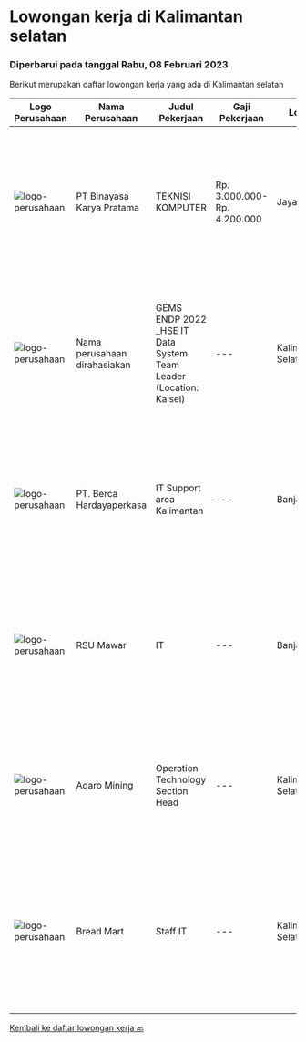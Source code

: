 
  # Lowongan kerja di Kalimantan selatan

  ### Diperbarui pada tanggal Rabu, 08 Februari 2023

  Berikut merupakan daftar lowongan kerja yang ada di Kalimantan selatan

  |Logo Perusahaan | Nama Perusahaan | Judul Pekerjaan | Gaji Pekerjaan | Lokasi | Deskripsi | Tanggal diunggah | Pranala |
  | -------------- | --------------- | --------------- | --------- | --------- | -------------- | ------- | ----------- |
  |![logo-perusahaan](https://image-service-cdn.seek.com.au/ffbcd8309fe4010672e6779bce48c2652d16094e/ee4dce1061f3f616224767ad58cb2fc751b8d2dc)|PT Binayasa Karya Pratama|TEKNISI KOMPUTER|Rp. 3.000.000-Rp. 4.200.000|Jayapura|Tanggung Jawab Pekerjaan: Melakukan pemantauan terhadap perangkat serta maintenance yang bersifat preventif seperti update patch Operating System dan...|Rabu, 25 Januari 2023|https://www.jobstreet.co.id/id/job/teknisi-komputer-4196638?token=0~8e9ea4c9-9e68-4255-b404-9981aad5a69a&sectionRank=1&jobId=jobstreet-id-job-4196638|
|![logo-perusahaan](https://i.ibb.co/sqvTCh9/112815900-stock-vector-no-image-available-icon-flat-vector.webp)|Nama perusahaan dirahasiakan|GEMS ENDP 2022 _HSE IT Data System Team Leader (Location: Kalsel)|---|Kalimantan Selatan|Responsibilities: Manage multiple challenging projects. Assess current state and define business solutions. Analyze and propose business needs....|Kamis, 26 Januari 2023|https://www.jobstreet.co.id/id/job/gems-endp-2022-_hse-it-data-system-team-leader-location%3A-kalsel-4185656?token=0~8e9ea4c9-9e68-4255-b404-9981aad5a69a&sectionRank=2&jobId=jobstreet-id-job-4185656|
|![logo-perusahaan](https://image-service-cdn.seek.com.au/6a76252207cfed561e664c874d4631f4aefd8409/ee4dce1061f3f616224767ad58cb2fc751b8d2dc)|PT. Berca Hardayaperkasa|IT Support area Kalimantan|---|Banjarmasin|Tugas &amp; Tanggung Jawab: Melakukan support helpdesk kepada seluruh karyawan (join domain, data migration, etc.) Melakukan analisa...|Selasa, 17 Januari 2023|https://www.jobstreet.co.id/id/job/it-support-area-kalimantan-4185995?token=0~8e9ea4c9-9e68-4255-b404-9981aad5a69a&sectionRank=3&jobId=jobstreet-id-job-4185995|
|![logo-perusahaan](https://i.ibb.co/sqvTCh9/112815900-stock-vector-no-image-available-icon-flat-vector.webp)|RSU Mawar|IT|---|Banjarbaru|Kualifikasi Pekerjaan Pendidikan S1 Teknik informatika sistem informasi ilmu komputer Memahami jaringan dan koding HTML , CSS javascript,PHP Fresh...|Senin, 16 Januari 2023|https://www.jobstreet.co.id/id/job/it-4183821?token=0~8e9ea4c9-9e68-4255-b404-9981aad5a69a&sectionRank=4&jobId=jobstreet-id-job-4183821|
|![logo-perusahaan](https://image-service-cdn.seek.com.au/9df6b5cb2fe487a9feef54e5d6b60ed590c67471/ee4dce1061f3f616224767ad58cb2fc751b8d2dc)|Adaro Mining|Operation Technology Section Head|---|Kalimantan Selatan|Job Responsibilities: Lead, Align and Monitor current Digitalization program across core operation divisions ( Production , Marketing &amp; Coal...|Kamis, 12 Januari 2023|https://www.jobstreet.co.id/id/job/operation-technology-section-head-4179681?token=0~8e9ea4c9-9e68-4255-b404-9981aad5a69a&sectionRank=5&jobId=jobstreet-id-job-4179681|
|![logo-perusahaan](https://i.ibb.co/sqvTCh9/112815900-stock-vector-no-image-available-icon-flat-vector.webp)|Bread Mart|Staff IT|---|Kalimantan Selatan|Deskripsi Pekerjaan- Mengolah database/server perusahaan dan menjaga keamanan system.- Membuat program yang dibutuhkan perusahaaan dalam business...|Kamis, 12 Januari 2023|https://www.jobstreet.co.id/id/job/staff-it-1034355505?token=0~8e9ea4c9-9e68-4255-b404-9981aad5a69a&sectionRank=6&jobId=jobstreet-id-job-1034355505|


  [Kembali ke daftar lowongan kerja 🔙](../README.md#daftar-lowongan-kerja)
  